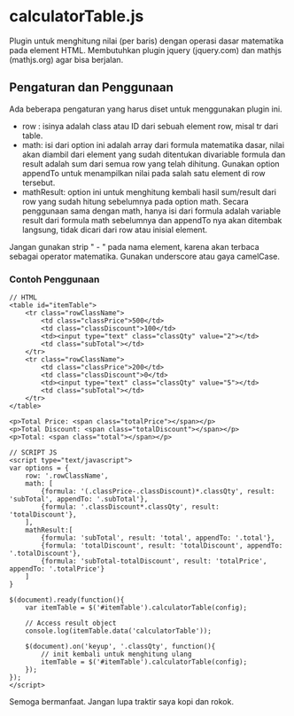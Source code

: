 # calculatorTable.js
Plugin untuk menghitung nilai (per baris) dengan operasi dasar matematika pada element HTML. Membutuhkan plugin jquery (jquery.com) dan mathjs (mathjs.org) agar bisa berjalan.

## Pengaturan dan Penggunaan
Ada beberapa pengaturan yang harus diset untuk menggunakan plugin ini.
* row : isinya adalah class atau ID dari sebuah element row, misal tr dari table.
* math: isi dari option ini adalah array dari formula matematika dasar, nilai akan diambil dari element yang sudah ditentukan divariable formula dan result adalah sum dari semua row yang telah dihitung. Gunakan option appendTo untuk menampilkan nilai pada salah satu element di row tersebut.  
* mathResult: option ini untuk menghitung kembali hasil sum/result dari row yang sudah hitung sebelumnya pada option math. Secara penggunaan sama dengan math, hanya isi dari formula adalah variable result dari formula math sebelumnya dan appendTo nya akan ditembak langsung, tidak dicari dari row atau inisial element.

Jangan gunakan strip " - " pada nama element, karena akan terbaca sebagai operator matematika. Gunakan underscore atau gaya camelCase.

### Contoh Penggunaan
```
// HTML
<table id="itemTable">
    <tr class="rowClassName">
        <td class="classPrice">500</td>
        <td class="classDiscount">100</td>
        <td><input type="text" class="classQty" value="2"></td>
        <td class="subTotal"></td>
    </tr>
    <tr class="rowClassName">
        <td class="classPrice">200</td>
        <td class="classDiscount">0</td>
        <td><input type="text" class="classQty" value="5"></td>
        <td class="subTotal"></td>
    </tr>
</table>

<p>Total Price: <span class="totalPrice"></span></p>
<p>Total Discount: <span class="totalDiscount"></span></p>
<p>Total: <span class="total"></span></p>

// SCRIPT JS
<script type="text/javascript">
var options = {
    row: '.rowClassName',
    math: [
        {formula: '(.classPrice-.classDiscount)*.classQty', result: 'subTotal', appendTo: '.subTotal'},
        {formula: '.classDiscount*.classQty', result: 'totalDiscount'},
    ],
    mathResult:[
        {formula: 'subTotal', result: 'total', appendTo: '.total'},
        {formula: 'totalDiscount', result: 'totalDiscount', appendTo: '.totalDiscount'},
        {formula: 'subTotal-totalDiscount', result: 'totalPrice', appendTo: '.totalPrice'}
    ]
}

$(document).ready(function(){
    var itemTable = $('#itemTable').calculatorTable(config);
    
    // Access result object 
    console.log(itemTable.data('calculatorTable'));
    
    $(document).on('keyup', '.classQty', function(){
        // init kembali untuk menghitung ulang
        itemTable = $('#itemTable').calculatorTable(config);
    });
});
</script>
```

Semoga bermanfaat.
Jangan lupa traktir saya kopi dan rokok.

